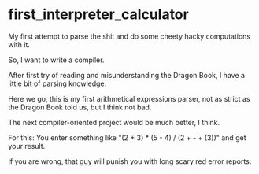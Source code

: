 # first_interpreter_calculator
My first attempt to parse the shit and do some cheety hacky computations with it.

So, I want to write a compiler.

After first try of reading and misunderstanding the Dragon Book,
I have a little bit of parsing knowledge.

Here we go, this is my first arithmetical expressions parser,
not as strict as the Dragon Book told us, but I think not bad.

The next compiler-oriented project would be much better, I think.

For this:
You enter something like "(2 + 3) * (5 - 4) / (2 + - + (3))"
and get your result.

If you are wrong, that guy will punish you with long scary red error reports.
